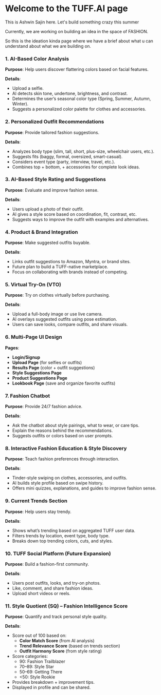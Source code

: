 # Welcome to the TUFF.AI page

This is Ashwin Sajin here. Let's build something crazy this summer

Currently, we are working on building an idea in the space of FASHION.

So this is the ideation kinda page where we have a brief about what u can understand about what we are building on.

### 1. AI-Based Color Analysis

**Purpose**: Help users discover flattering colors based on facial features.

**Details**:

- Upload a selfie.
- AI detects skin tone, undertone, brightness, and contrast.
- Determines the user’s seasonal color type (Spring, Summer, Autumn, Winter).
- Suggests a personalized color palette for clothes and accessories.

### 2. Personalized Outfit Recommendations

**Purpose**: Provide tailored fashion suggestions.

**Details**:

- Analyzes body type (slim, tall, short, plus-size, wheelchair users, etc.).
- Suggests fits (baggy, formal, oversized, smart-casual).
- Considers event type (party, interview, travel, etc.).
- Combines top + bottom, + accessories for complete look ideas.

### 3. AI-Based Style Rating and Suggestions

**Purpose**: Evaluate and improve fashion sense.

**Details**:

- Users upload a photo of their outfit.
- AI gives a style score based on coordination, fit, contrast, etc.
- Suggests ways to improve the outfit with examples and alternatives.

### 4. Product & Brand Integration

**Purpose**: Make suggested outfits buyable.

**Details**:

- Links outfit suggestions to Amazon, Myntra, or brand sites.
- Future plan to build a TUFF-native marketplace.
- Focus on collaborating with brands instead of competing.

### 5. Virtual Try-On (VTO)

**Purpose**: Try on clothes virtually before purchasing.

**Details**:

- Upload a full-body image or use live camera.
- AI overlays suggested outfits using pose estimation.
- Users can save looks, compare outfits, and share visuals.

### 6. Multi-Page UI Design

**Pages**:

- **Login/Signup**
- **Upload Page** (for selfies or outfits)
- **Results Page** (color + outfit suggestions)
- **Style Suggestions Page**
- **Product Suggestions Page**
- **Lookbook Page** (save and organize favorite outfits)

### 7. Fashion Chatbot

**Purpose**: Provide 24/7 fashion advice.

**Details**:

- Ask the chatbot about style pairings, what to wear, or care tips.
- Explain the reasons behind the recommendations.
- Suggests outfits or colors based on user prompts.

### 8. Interactive Fashion Education & Style Discovery

**Purpose**: Teach fashion preferences through interaction.

**Details**:

- Tinder-style swiping on clothes, accessories, and outfits.
- AI builds style profile based on swipe history.
- Offers mini quizzes, explanations, and guides to improve fashion sense.

### 9. Current Trends Section

**Purpose**: Help users stay trendy.

**Details**:

- Shows what’s trending based on aggregated TUFF user data.
- Filters trends by location, event type, body type.
- Breaks down top trending colors, cuts, and styles.

### 10. TUFF Social Platform (Future Expansion)

**Purpose**: Build a fashion-first community.

**Details**:

- Users post outfits, looks, and try-on photos.
- Like, comment, and share fashion ideas.
- Upload short videos or reels.

### 11. Style Quotient (SQ) – Fashion Intelligence Score

**Purpose**: Quantify and track personal style quality.

**Details**:

- Score out of 100 based on:
    - **Color Match Score** (from AI analysis)
    - **Trend Relevance Score** (based on trends section)
    - **Outfit Harmony Score** (from style rating)
- Score categories:
    - 90: Fashion Trailblazer
    - 70–89: Style Star
    - 50–69: Getting There
    - <50: Style Rookie
- Provides breakdown + improvement tips.
- Displayed in profile and can be shared.
